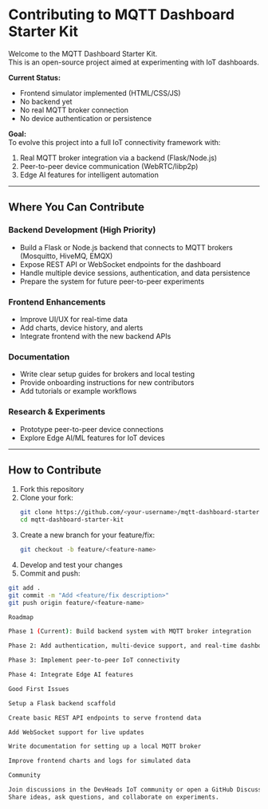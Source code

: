 # Contributing to MQTT Dashboard Starter Kit

Welcome to the MQTT Dashboard Starter Kit.  
This is an open-source project aimed at experimenting with IoT dashboards.  

**Current Status:**  
- Frontend simulator implemented (HTML/CSS/JS)  
- No backend yet  
- No real MQTT broker connection  
- No device authentication or persistence  

**Goal:**  
To evolve this project into a full IoT connectivity framework with:  
1. Real MQTT broker integration via a backend (Flask/Node.js)  
2. Peer-to-peer device communication (WebRTC/libp2p)  
3. Edge AI features for intelligent automation  

---

## Where You Can Contribute

### Backend Development (High Priority)
- Build a Flask or Node.js backend that connects to MQTT brokers (Mosquitto, HiveMQ, EMQX)  
- Expose REST API or WebSocket endpoints for the dashboard  
- Handle multiple device sessions, authentication, and data persistence  
- Prepare the system for future peer-to-peer experiments  

### Frontend Enhancements
- Improve UI/UX for real-time data  
- Add charts, device history, and alerts  
- Integrate frontend with the new backend APIs  

### Documentation
- Write clear setup guides for brokers and local testing  
- Provide onboarding instructions for new contributors  
- Add tutorials or example workflows  

### Research & Experiments
- Prototype peer-to-peer device connections  
- Explore Edge AI/ML features for IoT devices  

---

## How to Contribute

1. Fork this repository  
2. Clone your fork:  
   ```bash
   git clone https://github.com/<your-username>/mqtt-dashboard-starter-kit.git
   cd mqtt-dashboard-starter-kit
   
3. Create a new branch for your feature/fix:
   ```bash
   git checkout -b feature/<feature-name>
4. Develop and test your changes
5. Commit and push:

```bash
git add .
git commit -m "Add <feature/fix description>"
git push origin feature/<feature-name>

Roadmap

Phase 1 (Current): Build backend system with MQTT broker integration

Phase 2: Add authentication, multi-device support, and real-time dashboard features

Phase 3: Implement peer-to-peer IoT connectivity

Phase 4: Integrate Edge AI features

Good First Issues

Setup a Flask backend scaffold

Create basic REST API endpoints to serve frontend data

Add WebSocket support for live updates

Write documentation for setting up a local MQTT broker

Improve frontend charts and logs for simulated data

Community

Join discussions in the DevHeads IoT community or open a GitHub Discussion.
Share ideas, ask questions, and collaborate on experiments.

   
